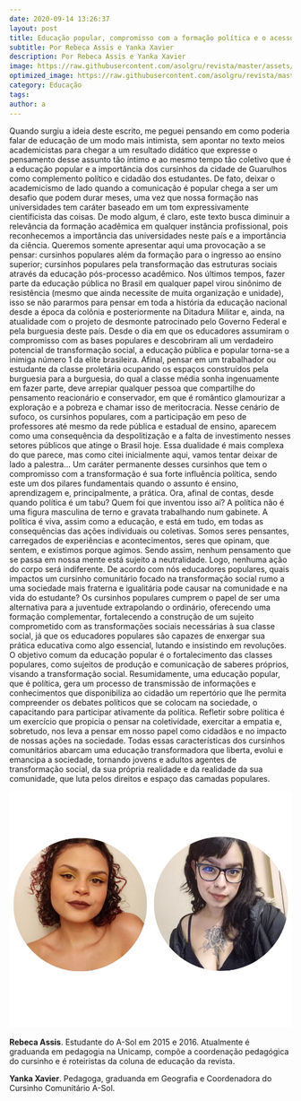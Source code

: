 ```yaml
---
date: 2020-09-14 13:26:37
layout: post
title: Educação popular, compromisso com a formação política e o acesso ao ensino superior
subtitle: Por Rebeca Assis e Yanka Xavier
description: Por Rebeca Assis e Yanka Xavier
image: https://raw.githubusercontent.com/asolgru/revista/master/assets/img/outros/destaque_paulofreire.jpg
optimized_image: https://raw.githubusercontent.com/asolgru/revista/master/assets/img/outros/destaque_paulofreire.jpg
category: Educação
tags:
author: a
---
```


Quando surgiu a ideia deste escrito, me peguei pensando em como poderia falar de educação de um modo mais intimista, sem apontar no texto meios academicistas para chegar a um resultado didático que expresse o pensamento desse assunto tão íntimo e ao mesmo tempo tão coletivo que é a educação popular e a importância dos cursinhos da cidade de Guarulhos como complemento político e cidadão dos estudantes.
De fato, deixar o academicismo de lado quando a comunicação é popular chega a ser um desafio que podem durar meses, uma vez que nossa formação nas universidades tem caráter baseado em um tom expressivamente cientificista das coisas. De modo algum, é claro, este texto busca diminuir a relevância da formação acadêmica em qualquer instância profissional, pois reconhecemos a importância das universidades neste país e a importância da ciência. Queremos somente apresentar aqui uma provocação a se pensar: cursinhos populares além da formação para o ingresso ao ensino superior; cursinhos populares pela transformação das estruturas sociais através da educação pós-processo acadêmico.
Nos últimos tempos, fazer parte da educação pública no Brasil em qualquer papel virou sinônimo de resistência (mesmo que ainda necessite de muita organização e unidade), isso se não pararmos para pensar em toda a história da educação nacional desde a época da colônia e posteriormente na Ditadura Militar e, ainda, na atualidade com o projeto de desmonte patrocinado pelo Governo Federal e pela burguesia deste país.
Desde o dia em que os educadores assumiram o compromisso com as bases populares e descobriram ali um verdadeiro potencial de transformação social, a educação pública e popular torna-se a inimiga número 1 da elite brasileira. Afinal, pensar em um trabalhador ou estudante da classe proletária ocupando os espaços construídos pela burguesia para a burguesia, do qual a classe média sonha ingenuamente em fazer parte, deve arrepiar qualquer pessoa que compartilhe do pensamento reacionário e conservador, em que é romântico glamourizar a exploração e a pobreza e chamar isso de meritocracia.
Nesse cenário de sufoco, os cursinhos populares, com a participação em peso de professores até mesmo da rede pública e estadual de ensino, aparecem como uma consequência da despolitização e a falta de investimento nesses setores públicos que atinge o Brasil hoje. Essa dualidade é mais complexa do que parece, mas como citei inicialmente aqui, vamos tentar deixar de lado a palestra...
Um caráter permanente desses cursinhos que tem o compromisso com a transformação é sua forte influência política, sendo este um dos pilares fundamentais quando o assunto é ensino, aprendizagem e, principalmente, a prática.
Ora, afinal de contas, desde quando política é um tabu? Quem foi que inventou isso aí?
A política não é uma figura masculina de terno e gravata trabalhando num gabinete. A política é viva, assim como a educação, e está em tudo, em todas as consequências das ações individuais ou coletivas. Somos seres pensantes, carregados de experiências e acontecimentos, seres que opinam, que sentem, e existimos porque agimos. Sendo assim, nenhum pensamento que se passa em nossa mente está sujeito a neutralidade. Logo, nenhuma ação do corpo será indiferente.
De acordo com nós educadores populares, quais impactos um cursinho comunitário focado na transformação social rumo a uma sociedade mais fraterna e igualitária pode causar na comunidade e na vida do estudante?
Os cursinhos populares cumprem o papel de ser uma alternativa para a juventude extrapolando o ordinário, oferecendo uma formação complementar, fortalecendo a construção de um sujeito comprometido com as transformações sociais necessárias à sua classe social, já que os educadores populares são capazes de enxergar sua prática educativa como algo essencial, lutando e insistindo em revoluções. O objetivo comum da educação popular é o fortalecimento das classes populares, como sujeitos de produção e comunicação de saberes próprios, visando a transformação social.
Resumidamente, uma educação popular, que é política, gera um processo de transmissão de informações e conhecimentos que disponibiliza ao cidadão um repertório que lhe permita compreender os debates políticos que se colocam na sociedade, o capacitando para participar ativamente da política. Refletir sobre política é um exercício que propicia o pensar na coletividade, exercitar a empatia e, sobretudo, nos leva a pensar em nosso papel como cidadãos e no impacto de nossas ações na sociedade.
Todas essas características dos cursinhos comunitários abarcam uma educação transformadora que liberta, evolui e emancipa a sociedade, tornando jovens e adultos agentes de transformação social, da sua própria realidade e da realidade da sua comunidade, que luta pelos direitos e espaço das camadas populares.

![Autores](https://raw.githubusercontent.com/asolgru/revista/master/assets/img/uploads/rebecayanka.jpeg "Autores")

**Rebeca Assis**. Estudante do A-Sol em 2015 e 2016. Atualmente é graduanda em pedagogia na Unicamp, compõe a coordenação pedagógica do cursinho e é roteiristas da coluna de educação da revista.

**Yanka Xavier**. Pedagoga, graduanda em Geografia e Coordenadora do Cursinho Comunitário A-Sol.

